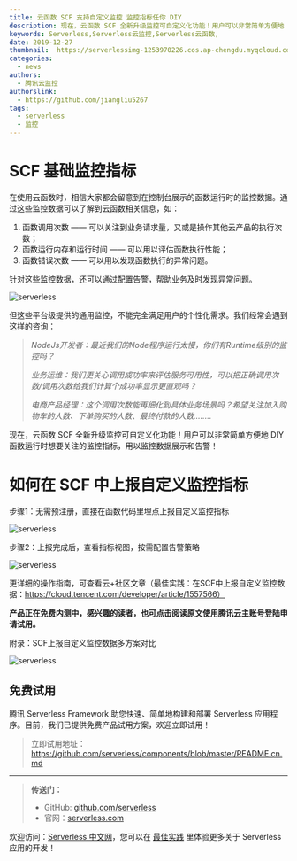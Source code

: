 ```yaml
---
title: 云函数 SCF 支持自定义监控 监控指标任你 DIY
description: 现在，云函数 SCF 全新升级监控可自定义化功能！用户可以非常简单方便地 DIY 函数运行时想要关注的监控指标，用以监控数据展示和告警！
keywords: Serverless,Serverless云监控,Serverless云函数,
date: 2019-12-27
thumbnail:  https://serverlessimg-1253970226.cos.ap-chengdu.myqcloud.com/qianyi/images/0%20%283%29.jpg
categories:
  - news
authors:
  - 腾讯云监控
authorslink: 
  - https://github.com/jiangliu5267
tags:
  - serverless
  - 监控
---
```


# **SCF 基础监控指标**

在使用云函数时，相信大家都会留意到在控制台展示的函数运行时的监控数据。通过这些监控数据可以了解到云函数相关信息，如：

1. 函数调用次数 —— 可以关注到业务请求量，又或是操作其他云产品的执行次数；
2. 函数运行内存和运行时间 —— 可以用以评估函数执行性能；
3. 函数错误次数 —— 可以用以发现函数执行的异常问题。

针对这些监控数据，还可以通过配置告警，帮助业务及时发现异常问题。


![serverless](https://img.serverlesscloud.cn/qianyi/images/YHl6UWa9s63pOMMx0c5M1iaGZic692hVUefEZnDTxaXSAvEiccpCfyNUOia627cG0iaHQ0F78F3Bia1ib6d10OdAic7hLA.png)



但这些平台级提供的通用监控，不能完全满足用户的个性化需求。我们经常会遇到这样的咨询：

> _NodeJs开发者：最近我们的Node程序运行太慢，你们有Runtime级别的监控吗？_
> 
> _业务运维：我们更关心调用成功率来评估服务可用性，可以把正确调用次数/调用次数给我们计算个成功率显示更直观吗？_
> 
> _电商产品经理：这个调用次数能再细化到具体业务场景吗？希望关注加入购物车的人数、下单购买的人数、最终付款的人数..……_

现在，云函数 SCF 全新升级监控可自定义化功能！用户可以非常简单方便地 DIY 函数运行时想要关注的监控指标，用以监控数据展示和告警！


# **如何在 SCF 中上报自定义监控指标**

步骤1：无需预注册，直接在函数代码里埋点上报自定义监控指标

![serverless](https://img.serverlesscloud.cn/qianyi/images/YHl6UWa9s63pOMMx0c5M1iaGZic692hVUeIeJmFl74zHTPV7S2sex2ME4fuedgUeaDfPVmrUia4WefBDOIV0sR2RA.png)

步骤2：上报完成后，查看指标视图，按需配置告警策略

![serverless](https://img.serverlesscloud.cn/qianyi/images/YHl6UWa9s63pOMMx0c5M1iaGZic692hVUeobd8xDIKlo1U9U2C8SCk5gSFkbKOiaNBcdepDSSrEc2ddQQWrkNKSLQ.png)

更详细的操作指南，可查看云+社区文章（最佳实践：在SCF中上报自定义监控数据：https://cloud.tencent.com/developer/article/1557566）

**产品正在免费内测中，感兴趣的读者，也可点击阅读原文使用腾讯云主账号登陆申请试用。**

附录：SCF上报自定义监控数据多方案对比

![serverless](https://img.serverlesscloud.cn/qianyi/images/YHl6UWa9s63pOMMx0c5M1iaGZic692hVUe5aKxHal8FHibSlQyyaujKMru3icUV9XxlF0EicOhnChzITEdrwxhnhhwg.png)
## 免费试用

腾讯 Serverless Framework 助您快速、简单地构建和部署 Serverless 应用程序。目前，我们已提供免费产品试用方案，欢迎立即试用！
> 立即试用地址： https://github.com/serverless/components/blob/master/README.cn.md

---

> **传送门：**
> - GitHub: [github.com/serverless](https://github.com/serverless/serverless/blob/master/README_CN.md) 
> - 官网：[serverless.com](https://serverless.com/)

欢迎访问：[Serverless 中文网](https://serverlesscloud.cn/)，您可以在 [最佳实践](https://serverlesscloud.cn/best-practice) 里体验更多关于 Serverless 应用的开发！